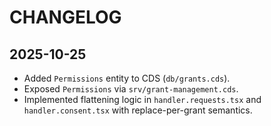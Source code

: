 # CHANGELOG

## 2025-10-25
- Added `Permissions` entity to CDS (`db/grants.cds`).
- Exposed `Permissions` via `srv/grant-management.cds`.
- Implemented flattening logic in `handler.requests.tsx` and `handler.consent.tsx` with replace-per-grant semantics.
